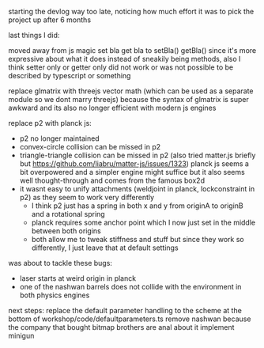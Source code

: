 
starting the devlog way too late, noticing how much effort it was to pick the project up after 6 months

last things I did:

moved away from js magic set bla get bla to setBla() getBla() since it's more expressive about what it does instead of sneakily being methods, also I think setter only or getter only did not work or was not possible to be described by typescript or something

replace glmatrix with threejs vector math (which can be used as a separate module so we dont marry threejs) because the syntax of glmatrix is super awkward and its also no longer efficient with modern js engines

replace p2 with planck js:
- p2 no longer maintained
- convex-circle collision can be missed in p2
- triangle-triangle collision can be missed in p2
(also tried matter.js briefly but https://github.com/liabru/matter-js/issues/1323)
planck js seems a bit overpowered and a simpler engine might suffice but it also seems well thought-through and comes from the famous box2d
- it wasnt easy to unify attachments (weldjoint in planck, lockconstraint in p2) as they seem to work very differently
    - I think p2 just has a spring in both x and y from originA to originB and a rotational spring
    - planck requires some anchor point which I now just set in the middle between both origins
    - both allow me to tweak stiffness and stuff but since they work so differently, I just leave that at default settings

was about to tackle these bugs:
* laser starts at weird origin in planck
* one of the nashwan barrels does not collide with the environment in both physics engines

next steps:
replace the default parameter handling to the scheme at the bottom of workshop/code/defaultparameters.ts
remove nashwan because the company that bought bitmap brothers are anal about it
implement minigun